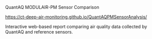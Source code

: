 QuantAQ MODULAIR-PM Sensor Comparison

https://ct-deep-air-monitoring.github.io/QuantAQPMSensorAnalysis/

Interactive web-based report comparing air quality data collected by QuantAQ and reference sensors.
